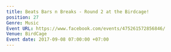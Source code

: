 ```yaml
---
title: Beats Bars n Breaks - Round 2 at the Birdcage!
position: 27
Genre: Music
Event URL: https://www.facebook.com/events/475261572856846/
Venue: BirdCage
Event date: 2017-09-08 07:00:00 +07:00
---
```


